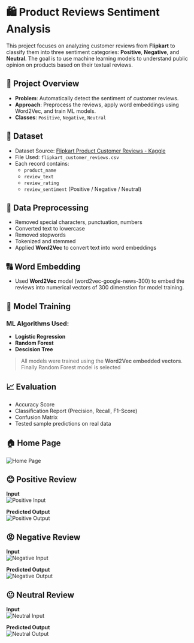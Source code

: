 # 🛍️ Product Reviews Sentiment Analysis

This project focuses on analyzing customer reviews from **Flipkart** to classify them into three sentiment categories: **Positive**, **Negative**, and **Neutral**. The goal is to use machine learning models to understand public opinion on products based on their textual reviews.

## 📌 Project Overview

- **Problem**: Automatically detect the sentiment of customer reviews.
- **Approach**: Preprocess the reviews, apply word embeddings using Word2Vec, and train ML models.
- **Classes**: `Positive`, `Negative`, `Neutral`

## 📂 Dataset

- Dataset Source: [Flipkart Product Customer Reviews - Kaggle](https://www.kaggle.com/datasets/niraliivaghani/flipkart-product-customer-reviews-dataset)
- File Used: `flipkart_customer_reviews.csv`
- Each record contains:  
  - `product_name`
  - `review_text`
  - `review_rating`
  - `review_sentiment` (Positive / Negative / Neutral)

## 🧹 Data Preprocessing

- Removed special characters, punctuation, numbers
- Converted text to lowercase
- Removed stopwords
- Tokenized and stemmed
- Applied **Word2Vec** to convert text into word embeddings

## 🔠 Word Embedding

- Used **Word2Vec** model (word2vec-google-news-300) to embed the reviews into numerical vectors of 300 dimenstion for model training.


## 🤖 Model Training

### ML Algorithms Used:
- **Logistic Regression**
- **Random Forest**
- **Descision Tree**

> All models were trained using the **Word2Vec embedded vectors**.
> Finally Random Forest model is selected

## 📈 Evaluation

- Accuracy Score
- Classification Report (Precision, Recall, F1-Score)
- Confusion Matrix
- Tested sample predictions on real data

## 🏠 Home Page
![Home Page](Sentimentpic/Screenshot%20%28375%29.png)

## 😊 Positive Review
**Input**  
![Positive Input](Sentimentpic/Screenshot%20%28376%29.png)

**Predicted Output**  
![Positive Output](Sentimentpic/Screenshot%20%28377%29.png)

## 😡 Negative Review
**Input**  
![Negative Input](Sentimentpic/Screenshot%20%28379%29.png)

**Predicted Output**  
![Negative Output](Sentimentpic/Screenshot%20%28380%29.png)

## 😐 Neutral Review
**Input**  
![Neutral Input](Sentimentpic/Screenshot%20%28382%29.png)

**Predicted Output**  
![Neutral Output](Sentimentpic/Screenshot%20%28383%29.png)

